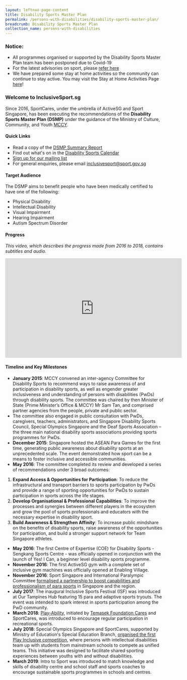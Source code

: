 ```yaml
---
layout: leftnav-page-content
title: Disability Sports Master Plan
permalink: /persons-with-disabilities/disability-sports-master-plan/
breadcrumb: Disability Sports Master Plan
collection_name: persons-with-disabilities
---
```


### Notice:
* All programmes organised or supported by the Disability Sports Master Plan team has been postponed due to Covid-19
* For the latest advisories on sport, please [refer here](https://www.myactivesg.com/read/2020/5/covid-19-latest-updates-may)
* We have prepared some stay at home activities so the community can continue to stay active. You may visit the Stay at Home Activities Page [here](https://isomer-sportcares-staging.netlify.app/persons-with-disabilities/stay-at-home-activities/)!

### Welcome to InclusiveSport.sg
Since 2016, SportCares, under the umbrella of ActiveSG and Sport Singapore, has been executing the recommendations of the **Disability Sports Master Plan (DSMP)** under the guidance of the Ministry of Culture, Community, and Youth [MCCY](https://www.mccy.gov.sg/sector/initiatives/disability-sports-master-plan).

#### Quick Links
- Read a copy of the [DSMP Summary Report](https://www.mccy.gov.sg/-/media/MCCY-corp/Sectors/Disability-Sports-Master-Plan_Executive-Summary.pdf?la=en&hash=A0EDAB2D0FA04DBED210E6AD5AFD64F583AD2DC2)
- Find out what's on in the [Disability Sports Calendar](https://teamup.com/kszzuuzwp4j1c2he1f "Disability Sports Calendar")
- [Sign up for our mailing list](http://go.gov.sg/dsmp-mailinglist "Sign up for our mailing list")
- For general enquiries, please email inclusivesport@sport.gov.sg

#### Target Audience
The DSMP aims to benefit people who have been medically certified to have one of the following:
- Physical Disability
- Intellectual Disability
- Visual Impairment
- Hearing Impairment
- Autism Spectrum Disorder

#### Progress
*This video, which describes the progress made from 2016 to 2018, contains subtitles and audio.* 
<div class="bp-youtube">
      <iframe width="560" height="315" src="https://www.youtube.com/embed/sXf2x0Fkd7s" frameborder="0" allow="autoplay; encrypted-media" allowfullscreen></iframe>
</div>

#### Timeline and Key Milestones
-  **January 2015**: MCCY convened an inter-agency Committee for Disability Sports to recommend ways to raise awareness of and participation in disability sports, as well as engender greater inclusiveness and understanding of persons with disabilities (PwDs) through disability sports. The committee was chaired by then Minister of State (Prime Minister’s Office & MCCY) Mr Sam Tan, and comprised partner agencies from the people, private and public sector.
- The committee also engaged in public consultation with PwDs, caregivers, teachers, administrators, and Singapore Disability Sports Council, Special Olympics Singapore and the Deaf Sports Association – the three main national disability sports associations providing sports programmes for PwDs.
- **December 2015**: Singapore hosted the ASEAN Para Games for the first time, generating public awareness about disability sports at an unprecedented scale. The event demonstrated how sport can be a means to foster inclusive and accessible communities.
- **May 2016**: The committee completed its review and developed a series of recommendations under 3 broad outcomes:
1. **Expand Access & Opportunities for Participation**: To reduce the infrastructural and transport barriers to sports participation by PwDs and provide a range of sporting opportunities for PwDs to sustain participation in sports across the life stages.
2. **Develop Organisational & Professional Capabilities**: To improve the processes and synergies between different players in the ecosystem and grow the pool of sports professionals and educators with the necessary expertise in disability sport.
3. **Build Awareness & Strengthen Affinity**: To increase public mindshare on the benefits of disability sports, raise awareness of the opportunities for participation, and build a stronger support network for Team Singapore athletes.
- **May 2016**: The first Centre of Expertise (COE) for Disability Sports - Sengkang Sports Centre - was officially opened in conjunction with the launch of Yes! I Can, a beginner level disability sports programme.
- **November 2016**: The first ActiveSG gym with a complete set of inclusive gym machines was officially opened at Enabling Village.
- **November 2016**: Sport Singapore and International Paralympic Committee [formalised a partnership to boost capabilities and professionalism of para sports](https://www.sportsingapore.gov.sg/newsroom/media-releases/2016/11/ipc-partners-sportsg-to-enhance-para-sport-capabilities "formalised a partnership to boost capabilities and professionalism of para sports") in Singapore and the region.
- **July 2017**: The inaugural Inclusive Sports Festival (ISF) was introduced at Our Tampines Hub featuring 15 para and adaptive sports tryouts. The event was intended to spark interest in sports participation among the PwD community.
- **March 2018**: [Play-Ability](https://www.sportsingapore.gov.sg/Newsroom/Media-Releases/2018/3/Sport-Play-Ability-For-All "Play-Ability"), initiated by [Temasek Foundation Cares](https://www.temasekfoundation-cares.org.sg/journal/13/the-joy-of-play "Temasek Foundation Cares") and SportCares, was introduced to encourage regular participation in recreational sports.
- **July 2018**: Special Olympics Singapore and SportCares, supported by Ministry of Education's Special Education Branch, [organised the first Play Inclusive competition](https://www.sportsingapore.gov.sg/Newsroom/Media-Releases/2018/7/The-biggest-unified-sport-competition-in-Singapore "organised the first Play Inclusive competition"), where persons with intellectual disabilities team up with students from mainstream schools to compete as unified teams. This initiative was designed to facilitate shared sporting experiences between youths with and without disabilities.
- **March 2019**: Intro to Sport was introduced to match knowledge and skills of disability centre and school staff and sports coaches to encourage sustainable sports programmes in schools and centres.
